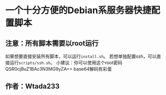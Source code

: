 # 一个十分方便的Debian系服务器快捷配置脚本

## 注意：所有脚本需要以root运行
如果想要直接安装所有脚本，可以运行`install.sh`。
若想单独配置ssh，可以直接运行`scripts/ssh.sh`。
小建议：你可以使用这个root密码QSR0cjBuZ1BAc3N3MG9yZA==
base64解码有彩蛋

## 作者：Wtada233